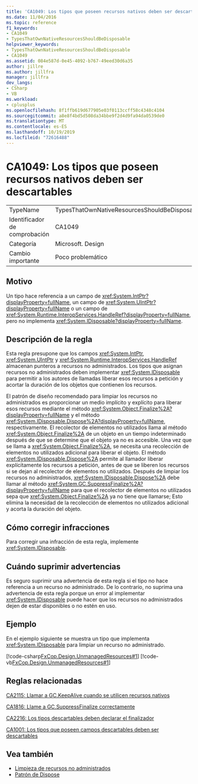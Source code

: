 ```yaml
---
title: 'CA1049: Los tipos que poseen recursos nativos deben ser descartables'
ms.date: 11/04/2016
ms.topic: reference
f1_keywords:
- CA1049
- TypesThatOwnNativeResourcesShouldBeDisposable
helpviewer_keywords:
- TypesThatOwnNativeResourcesShouldBeDisposable
- CA1049
ms.assetid: 084e587d-0e45-4092-b767-49eed30d6a35
author: jillre
ms.author: jillfra
manager: jillfra
dev_langs:
- CSharp
- VB
ms.workload:
- cplusplus
ms.openlocfilehash: 8f1ffb619d677905e03f0113ccff58c4348c4104
ms.sourcegitcommit: a8e8f4bd5d508da34bbe9f2d4d9fa94da0539de0
ms.translationtype: MT
ms.contentlocale: es-ES
ms.lasthandoff: 10/19/2019
ms.locfileid: "72616488"
---
```

# <a name="ca1049-types-that-own-native-resources-should-be-disposable"></a>CA1049: Los tipos que poseen recursos nativos deben ser descartables

|||
|-|-|
|TypeName|TypesThatOwnNativeResourcesShouldBeDisposable|
|Identificador de comprobación|CA1049|
|Categoría|Microsoft. Design|
|Cambio importante|Poco problemático|

## <a name="cause"></a>Motivo

Un tipo hace referencia a un campo de <xref:System.IntPtr?displayProperty=fullName>, un campo de <xref:System.UIntPtr?displayProperty=fullName> o un campo de <xref:System.Runtime.InteropServices.HandleRef?displayProperty=fullName>, pero no implementa <xref:System.IDisposable?displayProperty=fullName>.

## <a name="rule-description"></a>Descripción de la regla

Esta regla presupone que los campos <xref:System.IntPtr>, <xref:System.UIntPtr> y <xref:System.Runtime.InteropServices.HandleRef> almacenan punteros a recursos no administrados. Los tipos que asignan recursos no administrados deben implementar <xref:System.IDisposable> para permitir a los autores de llamadas liberar esos recursos a petición y acortar la duración de los objetos que contienen los recursos.

El patrón de diseño recomendado para limpiar los recursos no administrados es proporcionar un medio implícito y explícito para liberar esos recursos mediante el método <xref:System.Object.Finalize%2A?displayProperty=fullName> y el método <xref:System.IDisposable.Dispose%2A?displayProperty=fullName>, respectivamente. El recolector de elementos no utilizados llama al método <xref:System.Object.Finalize%2A> de un objeto en un tiempo indeterminado después de que se determine que el objeto ya no es accesible. Una vez que se llama a <xref:System.Object.Finalize%2A>, se necesita una recolección de elementos no utilizados adicional para liberar el objeto. El método <xref:System.IDisposable.Dispose%2A> permite al llamador liberar explícitamente los recursos a petición, antes de que se liberen los recursos si se dejan al recolector de elementos no utilizados. Después de limpiar los recursos no administrados, <xref:System.IDisposable.Dispose%2A> debe llamar al método <xref:System.GC.SuppressFinalize%2A?displayProperty=fullName> para que el recolector de elementos no utilizados sepa que <xref:System.Object.Finalize%2A> ya no tiene que llamarse; Esto elimina la necesidad de la recolección de elementos no utilizados adicional y acorta la duración del objeto.

## <a name="how-to-fix-violations"></a>Cómo corregir infracciones
Para corregir una infracción de esta regla, implemente <xref:System.IDisposable>.

## <a name="when-to-suppress-warnings"></a>Cuándo suprimir advertencias
Es seguro suprimir una advertencia de esta regla si el tipo no hace referencia a un recurso no administrado. De lo contrario, no suprima una advertencia de esta regla porque un error al implementar <xref:System.IDisposable> puede hacer que los recursos no administrados dejen de estar disponibles o no estén en uso.

## <a name="example"></a>Ejemplo
En el ejemplo siguiente se muestra un tipo que implementa <xref:System.IDisposable> para limpiar un recurso no administrado.

[!code-csharp[FxCop.Design.UnmanagedResources#1](../code-quality/codesnippet/CSharp/ca1049-types-that-own-native-resources-should-be-disposable_1.cs)]
[!code-vb[FxCop.Design.UnmanagedResources#1](../code-quality/codesnippet/VisualBasic/ca1049-types-that-own-native-resources-should-be-disposable_1.vb)]

## <a name="related-rules"></a>Reglas relacionadas
[CA2115: Llamar a GC.KeepAlive cuando se utilicen recursos nativos](../code-quality/ca2115.md)

[CA1816: Llame a GC.SuppressFinalize correctamente](../code-quality/ca1816.md)

[CA2216: Los tipos descartables deben declarar el finalizador](../code-quality/ca2216.md)

[CA1001: Los tipos que poseen campos descartables deben ser descartables](../code-quality/ca1001.md)

## <a name="see-also"></a>Vea también

- [Limpieza de recursos no administrados](/dotnet/standard/garbage-collection/unmanaged)
- [Patrón de Dispose](/dotnet/standard/design-guidelines/dispose-pattern)
